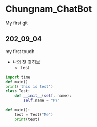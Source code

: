 # Chungnam_ChatBot
My first git
## 202_09_04
my first touch
*  나의 첫 깃허브
    * Test

```python
import time
def main()
print('this is test')
class Test:
    def __init__(self, name):
        self.name = "PY"

def main():
    test = Test("Me")
    print(test)